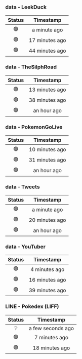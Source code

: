 ### data - LeekDuck
| Status | Timestamp |
|:------:|:---------:|
| 🟢 | a minute ago |
| 🟢 | 17 minutes ago |
| 🟢 | 44 minutes ago |

### data - TheSilphRoad
| Status | Timestamp |
|:------:|:---------:|
| 🟢 | 13 minutes ago |
| 🟢 | 38 minutes ago |
| 🟢 | an hour ago |

### data - PokemonGoLive
| Status | Timestamp |
|:------:|:---------:|
| 🟢 | 10 minutes ago |
| 🟢 | 31 minutes ago |
| 🟢 | an hour ago |

### data - Tweets
| Status | Timestamp |
|:------:|:---------:|
| 🟢 | a minute ago |
| 🟢 | 20 minutes ago |
| 🟢 | an hour ago |

### data - YouTuber
| Status | Timestamp |
|:------:|:---------:|
| 🟢 | 4 minutes ago |
| 🟢 | 16 minutes ago |
| 🟢 | 39 minutes ago |

### LINE - Pokedex (LIFF)
| Status | Timestamp |
|:------:|:---------:|
| ❔ | a few seconds ago |
| 🟢 | 7 minutes ago |
| 🟢 | 18 minutes ago |

